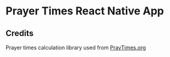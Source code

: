 # Prayer Times React Native App

## Credits
Prayer times calculation library used from [PrayTimes.org](http://PrayTimes.org)
